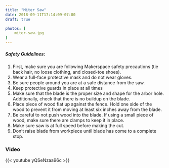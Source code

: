 ```yaml
---
title: "Miter Saw"
date: 2018-09-11T17:14:09-07:00
draft: true

photos: [
    miter-saw.jpg
]
---
```


##### Safety Guidelines:
1. First, make sure you are following Makerspace safety precautions (tie back       hair, no loose clothing, and closed-toe shoes).
2. Wear a full-face protective mask and do not wear gloves.
3. Be sure people around you are at a safe distance from the saw.
4. Keep protective guards in place at all times
5. Make sure that the blade is the proper size and shape for the arbor hole.        Additionally, check that there is no buildup on the blade.
6. Place piece of wood flat up against the fence. Hold one side of the wood to      prevent it from moving at least six inches away from the blade.
7. Be careful to not push wood into the blade. If using a small piece of wood,      make sure there are clamps to keep it in place.
8. Make sure saw is at full speed before making the cut.
9. Don’t raise blade from workpiece until blade has come to a complete stop.

### Video
{{< youtube yQSeNzaa96c >}}